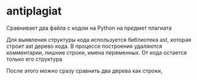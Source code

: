 # antiplagiat

Сравнивает два файла с кодом на Python на предмет плагиата

Для выявления структуры кода используется библиотека ast, которая строит ast дерево кода. В процессе построения удаляются комментарии, лишние строки, имена переменных. 
От кода остается только его структура

После этого можно сразу сравнить два дерева как строки, 

